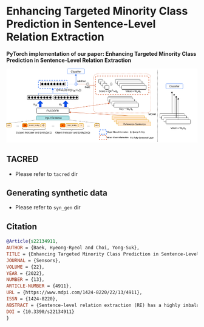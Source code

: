 # Enhancing Targeted Minority Class Prediction in Sentence-Level Relation Extraction

**PyTorch implementation of our paper: Enhancing Targeted Minority Class Prediction in Sentence-Level Relation Extraction**

![Architecture](arch.png)

## TACRED
- Please refer to `tacred` dir

## Generating synthetic data
- Please refer to `syn_gen` dir

## Citation
```bibtex
@Article{s22134911,
AUTHOR = {Baek, Hyeong-Ryeol and Choi, Yong-Suk},
TITLE = {Enhancing Targeted Minority Class Prediction in Sentence-Level Relation Extraction},
JOURNAL = {Sensors},
VOLUME = {22},
YEAR = {2022},
NUMBER = {13},
ARTICLE-NUMBER = {4911},
URL = {https://www.mdpi.com/1424-8220/22/13/4911},
ISSN = {1424-8220},
ABSTRACT = {Sentence-level relation extraction (RE) has a highly imbalanced data distribution that about 80% of data are labeled as negative, i.e., no relation; and there exist minority classes (MC) among positive labels; furthermore, some of MC instances have an incorrect label. Due to those challenges, i.e., label noise and low source availability, most of the models fail to learn MC and get zero or very low F1 scores on MCs. Previous studies, however, have rather focused on micro F1 scores and MCs have not been addressed adequately. To tackle high mis-classification errors for MCs, we introduce (1) a minority class attention module (MCAM), and (2) effective augmentation methods specialized in RE. MCAM calculates the confidence scores on MC instances to select reliable ones for augmentation, and aggregates MCs information in the process of training a model. Our experiments show that our methods achieve a state-of-the-art F1 scores on TACRED as well as enhancing minority class F1 score dramatically.},
DOI = {10.3390/s22134911}
}
```
